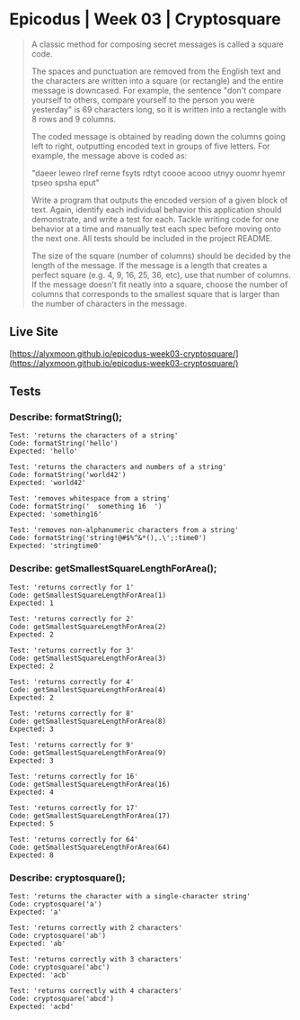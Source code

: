 # Epicodus | Week 03 | Cryptosquare

> A classic method for composing secret messages is called a square code.
>
> The spaces and punctuation are removed from the English text and the characters are written into a square (or rectangle) and the entire message is downcased. For example, the sentence "don't compare yourself to others, compare yourself to the person you were yesterday" is 69 characters long, so it is written into a rectangle with 8 rows and 9 columns.
>
> The coded message is obtained by reading down the columns going left to right, outputting encoded text in groups of five letters. For example, the message above is coded as:
>
> "daeer leweo rlref rerne fsyts rdtyt coooe acooo utnyy ouomr hyemr tpseo spsha eput"
>
> Write a program that outputs the encoded version of a given block of text. Again, identify each individual behavior this application should demonstrate, and write a test for each. Tackle writing code for one behavior at a time and manually test each spec before moving onto the next one. All tests should be included in the project README.
>
> The size of the square (number of columns) should be decided by the length of the message. If the message is a length that creates a perfect square (e.g. 4, 9, 16, 25, 36, etc), use that number of columns. If the message doesn't fit neatly into a square, choose the number of columns that corresponds to the smallest square that is larger than the number of characters in the message.

## Live Site
[https://alyxmoon.github.io/epicodus-week03-cryptosquare/](https://alyxmoon.github.io/epicodus-week03-cryptosquare/)

## Tests

### Describe: formatString();

```
Test: 'returns the characters of a string'
Code: formatString('hello')
Expected: 'hello'
```

```
Test: 'returns the characters and numbers of a string'
Code: formatString('world42')
Expected: 'world42'
```

```
Test: 'removes whitespace from a string'
Code: formatString('  something 16  ')
Expected: 'something16'
```

```
Test: 'removes non-alphanumeric characters from a string'
Code: formatString('string!@#$%^&*(),.\';:time0')
Expected: 'stringtime0'
```

### Describe: getSmallestSquareLengthForArea();

```
Test: 'returns correctly for 1'
Code: getSmallestSquareLengthForArea(1)
Expected: 1
```

```
Test: 'returns correctly for 2'
Code: getSmallestSquareLengthForArea(2)
Expected: 2
```

```
Test: 'returns correctly for 3'
Code: getSmallestSquareLengthForArea(3)
Expected: 2
```

```
Test: 'returns correctly for 4'
Code: getSmallestSquareLengthForArea(4)
Expected: 2
```

```
Test: 'returns correctly for 8'
Code: getSmallestSquareLengthForArea(8)
Expected: 3
```

```
Test: 'returns correctly for 9'
Code: getSmallestSquareLengthForArea(9)
Expected: 3
```

```
Test: 'returns correctly for 16'
Code: getSmallestSquareLengthForArea(16)
Expected: 4
```

```
Test: 'returns correctly for 17'
Code: getSmallestSquareLengthForArea(17)
Expected: 5
```

```
Test: 'returns correctly for 64'
Code: getSmallestSquareLengthForArea(64)
Expected: 8
```

### Describe: cryptosquare();

```
Test: 'returns the character with a single-character string'
Code: cryptosquare('a')
Expected: 'a'
```

```
Test: 'returns correctly with 2 characters'
Code: cryptosquare('ab')
Expected: 'ab'
```

```
Test: 'returns correctly with 3 characters'
Code: cryptosquare('abc')
Expected: 'acb'
```

```
Test: 'returns correctly with 4 characters'
Code: cryptosquare('abcd')
Expected: 'acbd'
```
